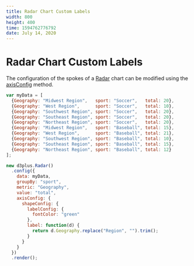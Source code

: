 ```yaml
---
title: Radar Chart Custom Labels
width: 800
height: 400
time: 1594762776792
date: July 14, 2020
---
```


# Radar Chart Custom Labels

The configuration of the spokes of a [Radar](http://d3plus.org/docs/#Radar) chart can be modified using the [axisConfig](http://d3plus.org/docs/#Radar.axisConfig) method.

```js
var myData = [
  {Geography: "Midwest Region",   sport: "Soccer",   total: 20},
  {Geography: "West Region",      sport: "Soccer",   total: 10},
  {Geography: "Southwest Region", sport: "Soccer",   total: 20},
  {Geography: "Southeast Region", sport: "Soccer",   total: 20},
  {Geography: "Northeast Region", sport: "Soccer",   total: 20},
  {Geography: "Midwest Region",   sport: "Baseball", total: 15},
  {Geography: "West Region",      sport: "Baseball", total: 21},
  {Geography: "Southwest Region", sport: "Baseball", total: 10},
  {Geography: "Southeast Region", sport: "Baseball", total: 15},
  {Geography: "Northeast Region", sport: "Baseball", total: 12}
];

new d3plus.Radar()
  .config({
    data: myData,
    groupBy: "sport",
    metric: "Geography",
    value: "total",
    axisConfig: {
      shapeConfig: {
        labelConfig: {
          fontColor: "green"
        },
        label: function(d) {
          return d.Geography.replace("Region", "").trim();
        }
      }
    }
  })
  .render();
```
